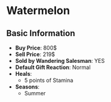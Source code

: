 # Watermelon

## Basic Information

- **Buy Price**: 800$
- **Sell Price**: 219$
- **Sold by Wandering Salesman**: YES
- **Default Gift Reaction**: Normal
- **Heals**:
  - 5 points of Stamina
- **Seasons**:
  - Summer